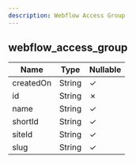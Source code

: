 ```yaml
---
description: Webflow Access Group
---
```

webflow_access_group
--------------------

| **Name**  | **Type** | **Nullable** |
| --------- | -------- | ------------ |
| createdOn | String   | &check;      |
| id        | String   | &cross;      |
| name      | String   | &check;      |
| shortId   | String   | &check;      |
| siteId    | String   | &check;      |
| slug      | String   | &check;      |
